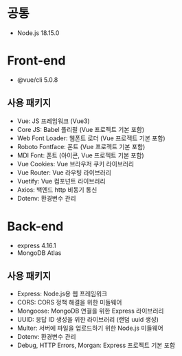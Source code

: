 # 공통
- Node.js 18.15.0

# Front-end
- @vue/cli 5.0.8 
## 사용 패키지
- Vue: JS 프레임워크 (Vue3)
- Core JS: Babel 폴리필 (Vue 프로젝트 기본 포함)
- Web Font Loader: 웹폰트 로더 (Vue 프로젝트 기본 포함)
- Roboto Fontface: 폰트 (Vue 프로젝트 기본 포함)
- MDI Font: 폰트 (아이콘, Vue 프로젝트 기본 포함)
- Vue Cookies: Vue 브라우저 쿠키 라이브러리
- Vue Router: Vue 라우팅 라이브러리
- Vuetify: Vue 컴포넌트 라이브러리
- Axios: 백엔드 http 비동기 통신
- Dotenv: 환경변수 관리


# Back-end
- express 4.16.1
- MongoDB Atlas
## 사용 패키지
- Express: Node.js용 웹 프레임워크
- CORS: CORS 정책 해결을 위한 미들웨어
- Mongoose: MongoDB 연결을 위한 Express 라이브러리
- UUID: 응답 ID 생성을 위한 라이브러리 (랜덤 uuid 생성)
- Multer: 서버에 파일을 업로드하기 위한 Node.js 미들웨어
- Dotenv: 환경변수 관리
- Debug, HTTP Errors, Morgan: Express 프로젝트 기본 포함
